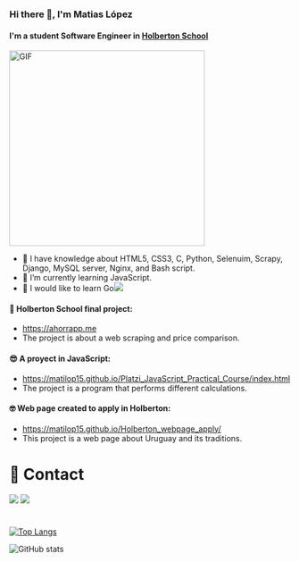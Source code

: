 ### Hi there 👋, I'm Matias López
#### I'm a student Software Engineer in [Holberton School](https://www.holbertonschool.com/)
<img align='center' alt="GIF" src="https://github.com/abhisheknaiidu/abhisheknaiidu/blob/master/code.gif?raw=true" width="350" />

- 🌴 I have knowledge about HTML5, CSS3, C, Python, Selenuim, Scrapy, Django, MySQL server, Nginx, and Bash script. 
- 🌱 I’m currently learning JavaScript.
- 🌿 I would like to learn Go<img src="https://img.icons8.com/color/20/000000/golang.png"/>

#### 🤩 Holberton School final project:
  - https://ahorrapp.me
  - The project is about a web scraping and price comparison.
  
#### 😎 A proyect in JavaScript: 
  - https://matilop15.github.io/Platzi_JavaScript_Practical_Course/index.html
  - The project is a program that performs different calculations.
  
#### 🤓 Web page created to apply in Holberton: 
  - https://matilop15.github.io/Holberton_webpage_apply/
  - This project is a web page about Uruguay and its traditions.
  
# 📩 Contact

[<img src="https://img.icons8.com/color/50/000000/linkedin.png"/>](https://www.linkedin.com/in/matiaas-lópez/)  [<img src="https://img.icons8.com/color/48/000000/instagram-new--v2.png"/>](https://www.instagram.com/matilop15/)  
# 
[![Top Langs](https://github-readme-stats.vercel.app/api/top-langs/?username=matilop15)](https://github.com/anuraghazra/github-readme-stats)

![GitHub stats](https://github-readme-stats.vercel.app/api?username=matilop15&show_icons=true) 
